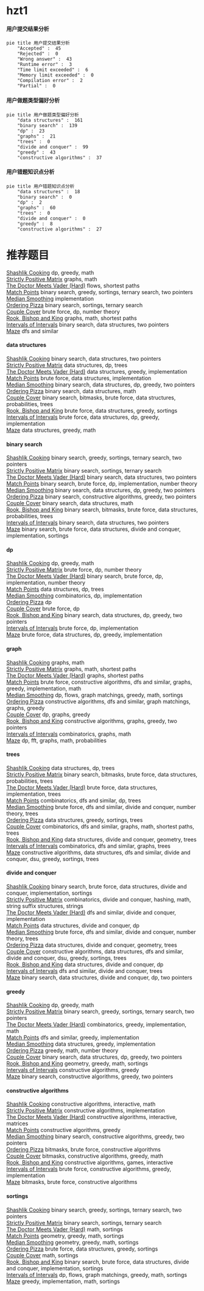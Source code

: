 # hzt1
<!-- tabs:start -->
#### **用户提交结果分析**

```mermaid
pie title 用户提交结果分析
    "Accepted" :  45
    "Rejected" :  0
    "Wrong answer" :  43
    "Runtime error" :  3
    "Time limit exceeded" :  6
    "Memory limit exceeded" :  0
    "Compilation error" :  2
    "Partial" :  0
```
#### **用户做题类型偏好分析**

```mermaid
pie title 用户做题类型偏好分析
    "data structures" :  161
    "binary search" :  139
    "dp" :  23
    "graphs" :  21
    "trees" :  0
    "divide and conquer" :  99
    "greedy" :  43
    "constructive algorithms" :  37
```
#### **用户错题知识点分析**

```mermaid
pie title 用户错题知识点分析
    "data structures" :  18
    "binary search" :  0
    "dp" :  2
    "graphs" :  60
    "trees" :  0
    "divide and conquer" :  0
    "greedy" :  8
    "constructive algorithms" :  27
```
<!-- tabs:end -->
# 推荐题目
[Shashlik Cooking](http://codeforces.com/problemset/problem/1040/B)		dp,
                        greedy,
                        math		  
[Strictly Positive Matrix](http://codeforces.com/problemset/problem/402/E)		graphs,
                        math		  
[The Doctor Meets Vader (Hard)](http://codeforces.com/problemset/problem/1184/B3)		flows,
                        shortest paths		  
[Match Points](http://codeforces.com/problemset/problem/1156/C)		binary search,
                        greedy,
                        sortings,
                        ternary search,
                        two pointers		  
[Median Smoothing](http://codeforces.com/problemset/problem/590/A)		implementation		  
[Ordering Pizza](http://codeforces.com/problemset/problem/865/B)		binary search,
                        sortings,
                        ternary search		  
[Couple Cover](http://codeforces.com/problemset/problem/691/F)		brute force,
                        dp,
                        number theory		  
[Rook, Bishop and King](http://codeforces.com/problemset/problem/370/A)		graphs,
                        math,
                        shortest paths		  
[Intervals of Intervals](http://codeforces.com/problemset/problem/1034/D)		binary search,
                        data structures,
                        two pointers		  
[Maze](http://codeforces.com/problemset/problem/377/A)		dfs and similar		  
<!-- tabs:start -->
#### **data structures**
[Shashlik Cooking](http://codeforces.com/problemset/problem/1034/D)		binary search,
                        data structures,
                        two pointers		  
[Strictly Positive Matrix](https://codeforces.com/contest/1084/problem/D)		data structures,
                        dp,
                        trees		  
[The Doctor Meets Vader (Hard)](https://codeforces.com/contest/1248/problem/E)		data structures,
                        greedy,
                        implementation		  
[Match Points](http://codeforces.com/problemset/problem/1207/F)		brute force,
                        data structures,
                        implementation		  
[Median Smoothing](http://codeforces.com/problemset/problem/1492/C)		binary search,
                        data structures,
                        dp,
                        greedy,
                        two pointers		  
[Ordering Pizza](http://codeforces.com/problemset/problem/1490/G)		binary search,
                        data structures,
                        math		  
[Couple Cover](http://codeforces.com/problemset/problem/1479/D)		binary search,
                        bitmasks,
                        brute force,
                        data structures,
                        probabilities,
                        trees		  
[Rook, Bishop and King](http://codeforces.com/problemset/problem/1497/A)		brute force,
                        data structures,
                        greedy,
                        sortings		  
[Intervals of Intervals](http://codeforces.com/problemset/problem/1491/C)		brute force,
                        data structures,
                        dp,
                        greedy,
                        implementation		  
[Maze](http://codeforces.com/problemset/problem/1492/B)		data structures,
                        greedy,
                        math		  
#### **binary search**
[Shashlik Cooking](http://codeforces.com/problemset/problem/1156/C)		binary search,
                        greedy,
                        sortings,
                        ternary search,
                        two pointers		  
[Strictly Positive Matrix](http://codeforces.com/problemset/problem/865/B)		binary search,
                        sortings,
                        ternary search		  
[The Doctor Meets Vader (Hard)](http://codeforces.com/problemset/problem/1034/D)		binary search,
                        data structures,
                        two pointers		  
[Match Points](http://codeforces.com/problemset/problem/919/B)		binary search,
                        brute force,
                        dp,
                        implementation,
                        number theory		  
[Median Smoothing](http://codeforces.com/problemset/problem/1492/C)		binary search,
                        data structures,
                        dp,
                        greedy,
                        two pointers		  
[Ordering Pizza](http://codeforces.com/problemset/problem/1463/D)		binary search,
                        constructive algorithms,
                        greedy,
                        two pointers		  
[Couple Cover](http://codeforces.com/problemset/problem/1490/G)		binary search,
                        data structures,
                        math		  
[Rook, Bishop and King](http://codeforces.com/problemset/problem/1479/D)		binary search,
                        bitmasks,
                        brute force,
                        data structures,
                        probabilities,
                        trees		  
[Intervals of Intervals](http://codeforces.com/problemset/problem/1436/E)		binary search,
                        data structures,
                        two pointers		  
[Maze](http://codeforces.com/problemset/problem/1461/D)		binary search,
                        brute force,
                        data structures,
                        divide and conquer,
                        implementation,
                        sortings		  
#### **dp**
[Shashlik Cooking](http://codeforces.com/problemset/problem/1040/B)		dp,
                        greedy,
                        math		  
[Strictly Positive Matrix](http://codeforces.com/problemset/problem/691/F)		brute force,
                        dp,
                        number theory		  
[The Doctor Meets Vader (Hard)](http://codeforces.com/problemset/problem/919/B)		binary search,
                        brute force,
                        dp,
                        implementation,
                        number theory		  
[Match Points](https://codeforces.com/contest/1084/problem/D)		data structures,
                        dp,
                        trees		  
[Median Smoothing](http://codeforces.com/problemset/problem/1215/B)		combinatorics,
                        dp,
                        implementation		  
[Ordering Pizza](http://codeforces.com/problemset/problem/1114/D)		dp		  
[Couple Cover](http://codeforces.com/problemset/problem/255/C)		brute force,
                        dp		  
[Rook, Bishop and King](http://codeforces.com/problemset/problem/1492/C)		binary search,
                        data structures,
                        dp,
                        greedy,
                        two pointers		  
[Intervals of Intervals](https://codeforces.com/contest/1457/problem/C)		brute force,
                        dp,
                        implementation		  
[Maze](http://codeforces.com/problemset/problem/1491/C)		brute force,
                        data structures,
                        dp,
                        greedy,
                        implementation		  
#### **graph**
[Shashlik Cooking](http://codeforces.com/problemset/problem/402/E)		graphs,
                        math		  
[Strictly Positive Matrix](http://codeforces.com/problemset/problem/370/A)		graphs,
                        math,
                        shortest paths		  
[The Doctor Meets Vader (Hard)](http://codeforces.com/problemset/problem/601/A)		graphs,
                        shortest paths		  
[Match Points](http://codeforces.com/problemset/problem/1487/C)		brute force,
                        constructive algorithms,
                        dfs and similar,
                        graphs,
                        greedy,
                        implementation,
                        math		  
[Median Smoothing](http://codeforces.com/problemset/problem/1437/C)		dp,
                        flows,
                        graph matchings,
                        greedy,
                        math,
                        sortings		  
[Ordering Pizza](http://codeforces.com/problemset/problem/1470/D)		constructive algorithms,
                        dfs and similar,
                        graph matchings,
                        graphs,
                        greedy		  
[Couple Cover](http://codeforces.com/problemset/problem/1476/C)		dp,
                        graphs,
                        greedy		  
[Rook, Bishop and King](http://codeforces.com/problemset/problem/1304/D)		constructive algorithms,
                        graphs,
                        greedy,
                        two pointers		  
[Intervals of Intervals](http://codeforces.com/problemset/problem/1475/C)		combinatorics,
                        graphs,
                        math		  
[Maze](http://codeforces.com/problemset/problem/553/E)		dp,
                        fft,
                        graphs,
                        math,
                        probabilities		  
#### **trees**
[Shashlik Cooking](https://codeforces.com/contest/1084/problem/D)		data structures,
                        dp,
                        trees		  
[Strictly Positive Matrix](http://codeforces.com/problemset/problem/1479/D)		binary search,
                        bitmasks,
                        brute force,
                        data structures,
                        probabilities,
                        trees		  
[The Doctor Meets Vader (Hard)](http://codeforces.com/problemset/problem/1511/C)		brute force,
                        data structures,
                        implementation,
                        trees		  
[Match Points](http://codeforces.com/problemset/problem/1499/F)		combinatorics,
                        dfs and similar,
                        dp,
                        trees		  
[Median Smoothing](http://codeforces.com/problemset/problem/1491/E)		brute force,
                        dfs and similar,
                        divide and conquer,
                        number theory,
                        trees		  
[Ordering Pizza](http://codeforces.com/problemset/problem/1466/D)		data structures,
                        greedy,
                        sortings,
                        trees		  
[Couple Cover](http://codeforces.com/problemset/problem/1495/D)		combinatorics,
                        dfs and similar,
                        graphs,
                        math,
                        shortest paths,
                        trees		  
[Rook, Bishop and King](http://codeforces.com/problemset/problem/1303/G)		data structures,
                        divide and conquer,
                        geometry,
                        trees		  
[Intervals of Intervals](http://codeforces.com/problemset/problem/1454/E)		combinatorics,
                        dfs and similar,
                        graphs,
                        trees		  
[Maze](http://codeforces.com/problemset/problem/1494/D)		constructive algorithms,
                        data structures,
                        dfs and similar,
                        divide and conquer,
                        dsu,
                        greedy,
                        sortings,
                        trees		  
#### **divide and conquer**
[Shashlik Cooking](http://codeforces.com/problemset/problem/1461/D)		binary search,
                        brute force,
                        data structures,
                        divide and conquer,
                        implementation,
                        sortings		  
[Strictly Positive Matrix](http://codeforces.com/problemset/problem/1466/G)		combinatorics,
                        divide and conquer,
                        hashing,
                        math,
                        string suffix structures,
                        strings		  
[The Doctor Meets Vader (Hard)](http://codeforces.com/problemset/problem/1490/D)		dfs and similar,
                        divide and conquer,
                        implementation		  
[Match Points](https://codeforces.com/contest/1483/problem/C)		data structures,
                        divide and conquer,
                        dp		  
[Median Smoothing](http://codeforces.com/problemset/problem/1491/E)		brute force,
                        dfs and similar,
                        divide and conquer,
                        number theory,
                        trees		  
[Ordering Pizza](http://codeforces.com/problemset/problem/1303/G)		data structures,
                        divide and conquer,
                        geometry,
                        trees		  
[Couple Cover](http://codeforces.com/problemset/problem/1494/D)		constructive algorithms,
                        data structures,
                        dfs and similar,
                        divide and conquer,
                        dsu,
                        greedy,
                        sortings,
                        trees		  
[Rook, Bishop and King](http://codeforces.com/problemset/problem/1482/E)		data structures,
                        divide and conquer,
                        dp		  
[Intervals of Intervals](http://codeforces.com/problemset/problem/566/C)		dfs and similar,
                        divide and conquer,
                        trees		  
[Maze](http://codeforces.com/problemset/problem/1428/F)		binary search,
                        data structures,
                        divide and conquer,
                        dp,
                        two pointers		  
#### **greedy**
[Shashlik Cooking](http://codeforces.com/problemset/problem/1040/B)		dp,
                        greedy,
                        math		  
[Strictly Positive Matrix](http://codeforces.com/problemset/problem/1156/C)		binary search,
                        greedy,
                        sortings,
                        ternary search,
                        two pointers		  
[The Doctor Meets Vader (Hard)](http://codeforces.com/problemset/problem/804/B)		combinatorics,
                        greedy,
                        implementation,
                        math		  
[Match Points](http://codeforces.com/problemset/problem/57/A)		dfs and similar,
                        greedy,
                        implementation		  
[Median Smoothing](https://codeforces.com/contest/1248/problem/E)		data structures,
                        greedy,
                        implementation		  
[Ordering Pizza](http://codeforces.com/problemset/problem/1208/G)		greedy,
                        math,
                        number theory		  
[Couple Cover](http://codeforces.com/problemset/problem/1492/C)		binary search,
                        data structures,
                        dp,
                        greedy,
                        two pointers		  
[Rook, Bishop and King](https://codeforces.com/contest/1496/problem/C)		geometry,
                        greedy,
                        math,
                        sortings		  
[Intervals of Intervals](http://codeforces.com/problemset/problem/1493/A)		constructive algorithms,
                        greedy		  
[Maze](http://codeforces.com/problemset/problem/1463/D)		binary search,
                        constructive algorithms,
                        greedy,
                        two pointers		  
#### **constructive algorithms**
[Shashlik Cooking](http://codeforces.com/problemset/problem/679/A)		constructive algorithms,
                        interactive,
                        math		  
[Strictly Positive Matrix](http://codeforces.com/problemset/problem/443/A)		constructive algorithms,
                        implementation		  
[The Doctor Meets Vader (Hard)](http://codeforces.com/problemset/problem/1023/E)		constructive algorithms,
                        interactive,
                        matrices		  
[Match Points](http://codeforces.com/problemset/problem/1493/A)		constructive algorithms,
                        greedy		  
[Median Smoothing](http://codeforces.com/problemset/problem/1463/D)		binary search,
                        constructive algorithms,
                        greedy,
                        two pointers		  
[Ordering Pizza](https://codeforces.com/contest/1456/problem/B)		bitmasks,
                        brute force,
                        constructive algorithms		  
[Couple Cover](http://codeforces.com/problemset/problem/1492/D)		bitmasks,
                        constructive algorithms,
                        greedy,
                        math		  
[Rook, Bishop and King](https://codeforces.com/contest/1504/problem/D)		constructive algorithms,
                        games,
                        interactive		  
[Intervals of Intervals](https://codeforces.com/contest/1483/problem/A)		brute force,
                        constructive algorithms,
                        greedy,
                        implementation		  
[Maze](https://codeforces.com/contest/1457/problem/D)		bitmasks,
                        brute force,
                        constructive algorithms		  
#### **sortings**
[Shashlik Cooking](http://codeforces.com/problemset/problem/1156/C)		binary search,
                        greedy,
                        sortings,
                        ternary search,
                        two pointers		  
[Strictly Positive Matrix](http://codeforces.com/problemset/problem/865/B)		binary search,
                        sortings,
                        ternary search		  
[The Doctor Meets Vader (Hard)](http://codeforces.com/problemset/problem/1420/A)		math,
                        sortings		  
[Match Points](https://codeforces.com/contest/1496/problem/C)		geometry,
                        greedy,
                        math,
                        sortings		  
[Median Smoothing](http://codeforces.com/problemset/problem/1495/A)		geometry,
                        greedy,
                        math,
                        sortings		  
[Ordering Pizza](http://codeforces.com/problemset/problem/1497/A)		brute force,
                        data structures,
                        greedy,
                        sortings		  
[Couple Cover](http://codeforces.com/problemset/problem/1427/A)		math,
                        sortings		  
[Rook, Bishop and King](http://codeforces.com/problemset/problem/1461/D)		binary search,
                        brute force,
                        data structures,
                        divide and conquer,
                        implementation,
                        sortings		  
[Intervals of Intervals](http://codeforces.com/problemset/problem/1437/C)		dp,
                        flows,
                        graph matchings,
                        greedy,
                        math,
                        sortings		  
[Maze](http://codeforces.com/problemset/problem/1473/A)		greedy,
                        implementation,
                        math,
                        sortings		  
<!-- tabs:end -->
